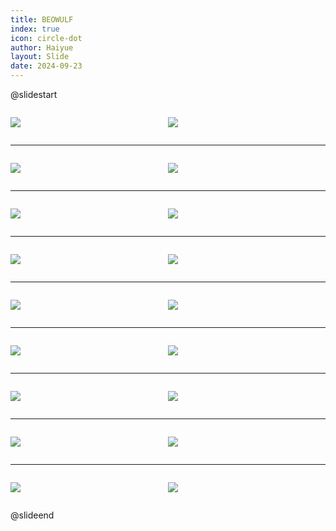 ```yaml
---
title: BEOWULF
index: true
icon: circle-dot
author: Haiyue
layout: Slide
date: 2024-09-23
---
```

 
@slidestart

<div style="display:flex">
<div style="flex:1">

![](https://raw.githubusercontent.com/yclord/reading/refs/heads/master/english/Level-X/BEOWULF/001.webp)
</div>
<div style="flex:1">

![](https://raw.githubusercontent.com/yclord/reading/refs/heads/master/english/Level-X/BEOWULF/002.webp)
</div>
</div>

---

<div style="display:flex">
<div style="flex:1">

![](https://raw.githubusercontent.com/yclord/reading/refs/heads/master/english/Level-X/BEOWULF/003.webp)
</div>
<div style="flex:1">

![](https://raw.githubusercontent.com/yclord/reading/refs/heads/master/english/Level-X/BEOWULF/004.webp)
</div>
</div>

---

<div style="display:flex">
<div style="flex:1">

![](https://raw.githubusercontent.com/yclord/reading/refs/heads/master/english/Level-X/BEOWULF/005.webp)
</div>
<div style="flex:1">

![](https://raw.githubusercontent.com/yclord/reading/refs/heads/master/english/Level-X/BEOWULF/006.webp)
</div>
</div>

---

<div style="display:flex">
<div style="flex:1">

![](https://raw.githubusercontent.com/yclord/reading/refs/heads/master/english/Level-X/BEOWULF/007.webp)
</div>
<div style="flex:1">

![](https://raw.githubusercontent.com/yclord/reading/refs/heads/master/english/Level-X/BEOWULF/008.webp)
</div>
</div>

---

<div style="display:flex">
<div style="flex:1">

![](https://raw.githubusercontent.com/yclord/reading/refs/heads/master/english/Level-X/BEOWULF/009.webp)
</div>
<div style="flex:1">

![](https://raw.githubusercontent.com/yclord/reading/refs/heads/master/english/Level-X/BEOWULF/010.webp)
</div>
</div>

---

<div style="display:flex">
<div style="flex:1">

![](https://raw.githubusercontent.com/yclord/reading/refs/heads/master/english/Level-X/BEOWULF/011.webp)
</div>
<div style="flex:1">

![](https://raw.githubusercontent.com/yclord/reading/refs/heads/master/english/Level-X/BEOWULF/012.webp)
</div>
</div>

---

<div style="display:flex">
<div style="flex:1">

![](https://raw.githubusercontent.com/yclord/reading/refs/heads/master/english/Level-X/BEOWULF/013.webp)
</div>
<div style="flex:1">

![](https://raw.githubusercontent.com/yclord/reading/refs/heads/master/english/Level-X/BEOWULF/014.webp)
</div>
</div>

---

<div style="display:flex">
<div style="flex:1">

![](https://raw.githubusercontent.com/yclord/reading/refs/heads/master/english/Level-X/BEOWULF/015.webp)
</div>
<div style="flex:1">

![](https://raw.githubusercontent.com/yclord/reading/refs/heads/master/english/Level-X/BEOWULF/016.webp)
</div>
</div>

---

<div style="display:flex">
<div style="flex:1">

![](https://raw.githubusercontent.com/yclord/reading/refs/heads/master/english/Level-X/BEOWULF/017.webp)
</div>
<div style="flex:1">

![](https://raw.githubusercontent.com/yclord/reading/refs/heads/master/english/Level-X/BEOWULF/018.webp)
</div>
</div>

@slideend